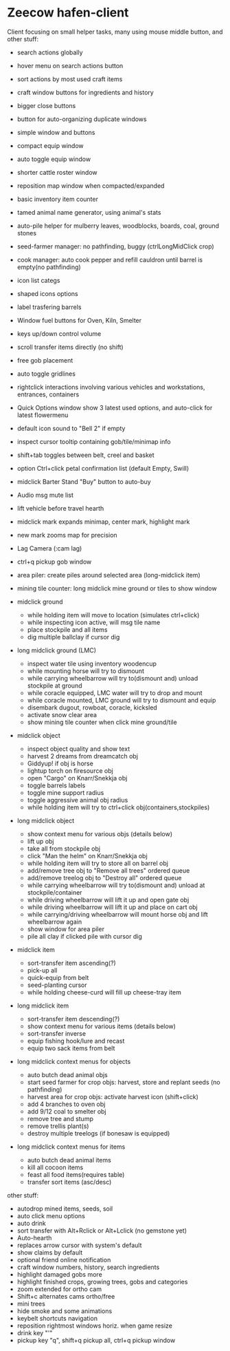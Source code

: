 # Zeecow hafen-client

Client focusing on small helper tasks, many using mouse middle button, and other stuff:

 - search actions globally
 - hover menu on search actions button
 - sort actions by most used craft items
 - craft window buttons for ingredients and history
 - bigger close buttons
 - button for auto-organizing duplicate windows
 - simple window and buttons
 - compact equip window
 - auto toggle equip window
 - shorter cattle roster window
 - reposition map window when compacted/expanded
 - basic inventory item counter
 - tamed animal name generator, using animal's stats 
 - auto-pile helper for mulberry leaves, woodblocks, boards, coal, ground stones
 - seed-farmer manager: no pathfinding, buggy (ctrlLongMidClick crop)
 - cook manager: auto cook pepper and refill cauldron until barrel is empty(no pathfinding)
 - icon list categs
 - shaped icons options
 - label trasfering barrels
 - Window fuel buttons for Oven, Kiln, Smelter
 - keys up/down control volume
 - scroll transfer items directly (no shift)
 - free gob placement
 - auto toggle gridlines 
 - rightclick interactions involving various vehicles and workstations, entrances, containers
 - Quick Options window show 3 latest used options, and auto-click for latest flowermenu
 - default icon sound to "Bell 2" if empty
 - inspect cursor tooltip containing gob/tile/minimap info
 - shift+tab toggles between belt, creel and basket
 - option Ctrl+click petal confirmation list (default Empty, Swill)
 - midclick Barter Stand "Buy" button to auto-buy  
 - Audio msg mute list
 - lift vehicle before travel hearth
 - midclick mark expands minimap, center mark, highlight mark
 - new mark zooms map for precision 
 - Lag Camera (:cam lag)
 - ctrl+q pickup gob window
 - area piler: create piles around selected area (long-midclick item)
 - mining tile counter: long midclick mine ground or tiles to show window


 - midclick ground 
   - while holding item will move to location (simulates ctrl+click)
   - while inspecting icon active, will msg tile name
   - place stockpile and all items
   - dig multiple ballclay if cursor dig
 - long midclick ground (LMC)
   - inspect water tile using inventory woodencup  
   - while mounting horse will try to dismount
   - while carrying wheelbarrow will try to(dismount and) unload stockpile at ground
   - while coracle equipped, LMC water will try to drop and mount
   - while coracle mounted, LMC ground will try to dismount and equip 
   - disembark dugout, rowboat, coracle, kicksled
   - activate snow clear area
   - show mining tile counter when click mine ground/tile
 - midclick object 
   - inspect object quality and show text
   - harvest 2 dreams from dreamcatch obj
   - Giddyup! if obj is horse
   - lightup torch on firesource obj
   - open "Cargo" on Knarr/Snekkja obj
   - toggle barrels labels 
   - toggle mine support radius 
   - toggle aggressive animal obj radius
   - while holding item will try to ctrl+click obj(containers,stockpiles)
 - long midclick object
   - show context menu for various objs (details below)
   - lift up obj 
   - take all from stockpile obj
   - click "Man the helm" on Knarr/Snekkja obj
   - while holding item will try to store all on barrel obj
   - add/remove tree obj to "Remove all trees" ordered queue
   - add/remove treelog obj to "Destroy all" ordered queue
   - while carrying wheelbarrow will try to(dismount and) unload at stockpile/container
   - while driving wheelbarrow will lift it up and open gate obj
   - while driving wheelbarrow will lift it up and place on cart obj
   - while carrying/driving wheelbarrow will mount horse obj and lift wheelbarrow again
   - show window for area piler
   - pile all clay if clicked pile with cursor dig
 - midclick item 
   - sort-transfer item ascending(?) 
   - pick-up all
   - quick-equip from belt
   - seed-planting cursor
   - while holding cheese-curd will fill up cheese-tray item
 - long midclick item
   - sort-transfer item descending(?)
   - show context menu for various items (details below)
   - sort-transfer inverse
   - equip fishing hook/lure and recast
   - equip two sack items from belt
 - long midclick context menus for objects
   - auto butch dead animal objs
   - start seed farmer for crop objs: harvest, store and replant seeds (no pathfinding)
   - harvest area for crop objs: activate harvest icon (shift+click)
   - add 4 branches to oven obj
   - add 9/12 coal to smelter obj
   - remove tree and stump 
   - remove trellis plant(s)
   - destroy multiple treelogs (if bonesaw is equipped)
 - long midclick context menus for items
   - auto butch dead animal items
   - kill all cocoon items
   - feast all food items(requires table)
   - transfer sort items (asc/desc)


other stuff:
 - autodrop mined items, seeds, soil
 - auto click menu options
 - auto drink
 - sort transfer with Alt+Rclick or Alt+Lclick (no gemstone yet)
 - Auto-hearth  
 - replaces arrow cursor with system's default
 - show claims by default
 - optional friend online notification
 - craft window numbers, history, search ingredients
 - highlight damaged gobs more  
 - highlight finished crops, growing trees, gobs and categories
 - zoom extended for ortho cam
 - Shift+c alternates cams ortho/free 
 - mini trees
 - hide smoke and some animations
 - keybelt shortcuts navigation 
 - reposition rightmost windows horiz. when game resize
 - drink key "'"
 - pickup key "q", shift+q pickup all, ctrl+q pickup window